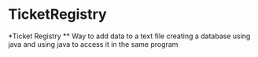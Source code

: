 # TicketRegistry
*Ticket Registry
** Way to add data to a text file creating a database using java and using java to access it in the same program
